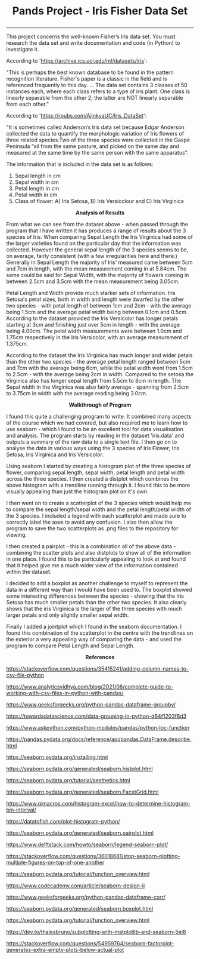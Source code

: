 # <p align="center"> Pands Project - Iris Fisher Data Set
---
This project concerns the well-known Fisher’s Iris data set. You must research the data set and write documentation and code (in Python) to investigate it.

According to 'https://archive.ics.uci.edu/ml/datasets/iris':

"This is perhaps the best known database to be found in the pattern recognition literature. Fisher's paper is a classic in the field and is referenced frequently to this day. ... The data set contains 3 classes of 50 instances each, where each class refers to a type of iris plant. One class is linearly separable from the other 2; the latter are NOT linearly separable from each other." 

According to 'https://rpubs.com/AjinkyaUC/Iris_DataSet': 

"It is sometimes called Anderson’s Iris data set because Edgar Anderson collected the data to quantify the morphologic variation of Iris flowers of three related species.Two of the three species were collected in the Gaspé Peninsula “all from the same pasture, and picked on the same day and measured at the same time by the same person with the same apparatus”.

The information that is included in the data set is as follows:

1) Sepal length in cm 
2) Sepal width in cm 
3) Petal length in cm 
4) Petal width in cm 
5) Class of flower: A) Iris Setosa, B) Iris Versicolour and C) Iris Virginica


**<p align="center"> Analysis of Results**

From what we can see from the dataset above - when passed through the program that I have written it has produces a range of results about the 3 species of Iris.
When comparing Sepal Length the Iris Virginica had some of the larger varieties found on the particular day that the information was collected. However the general 
sepal length of the 3 species seems to be, on average, fairly consistent (with a few irregularities here and there.) Generally in Sepal Length the majority of Iris' measured 
came between 5cm and 7cm in length, with the mean measurement coming in at 5.84cm. The same could be said for Sepal Width, with the majority of flowers coming in between 2.5cm and 3.5cm with the mean measurement being 3.05cm.

Petal Length and Width provide much starker sets of information. Iris Setosa's petal sizes, both in width and length were dwarfed by the other two species - with petal length of between 1cm and 2cm - with the average being 1.5cm and the average petal width being between 0.1cm and 0.5cm. According to the dataset provided the Iris Versicolor has longer petals starting at 3cm and finishing just over 5cm in length - with the average being 4.00cm. The petal width measurements were between 1.0cm and 1.75cm respectively in the Iris Versicolor, with an average measurement of 1.375cm.

According to the dataset the Iris Virginica has much longer and wider petals than the other two species - the average petal length ranged between 5cm and 7cm with the average being 6cm, while the petal width went from 1.5cm to 2.5cm - with the average being 2cm in width. Compared to the setosa the Virginica also has longer sepal length from 5.5cm to 8cm in length. The Sepal width in the Virginica was also fairly average - spanning from 2.5cm to 3.75cm in width with the average reading being 3.0cm.

**<p align="center"> Walkthrough of Program**

I found this quite a challenging program to write. It combined many aspects of the course which we had covered, but also required me to learn how to use seaborn - which I found to be an excellent tool for data visualisation and analysis. The program starts by reading in the dataset 'iris.data' and outputs a summary of the raw data to a single text file. I then go on to analyse the data in various ways using the 3 species of Iris Flower; Iris Setosa, Iris Virginica and Iris Versicolor.

Using seaborn I started by creating a histogram plot of the three species of flower, comparing sepal length, sepal width, petal length and petal width across the three species. I then created a distplot which combines the above histogram with a trendline running through it. I found this to be more visually appealing than just the histogram plot on it's own.

I then went on to create a scatterplot of the 3 species which would help me to compare the sepal length/sepal width and the petal length/petal width of the 3 species. I included a legend with each scatterplot and made sure to correctly label the axes to avoid any confusion. I also then allow the program to save the two scatterplots as .png files to the repository for viewing.

I then created a pairplot - this is a combination all of the above data - combining the scatter plots and also distplots to show all of the information in one place. I found this to be particularly appealing to look at and found that it helped give me a much wider view of the information contained within the dataset.

I decided to add a boxplot as another challenge to myself to represent the data in a different way than I would have been used to. The boxplot showed some interesting differences between the species - showing that the Iris Setosa has much smaller petals than the other two species. It also clearly shows that the iris Virginica is the larger of the three species with much larger petals and only slightly smaller sepal width.

Finally I added a jointplot which I found in the seaborn documentation. I found this combination of the scatterplot in the centre with the trendlines on the exterior a very appealing way of comparing the data - and used the program to compare Petal Length and Sepal Length.

**<p align="center"> References**

https://stackoverflow.com/questions/35415241/adding-column-names-to-csv-file-python 

https://www.analyticsvidhya.com/blog/2021/06/complete-guide-to-working-with-csv-files-in-python-with-pandas/ 

https://www.geeksforgeeks.org/python-pandas-dataframe-groupby/

https://towardsdatascience.com/data-grouping-in-python-d64f1203f8d3 

https://www.askpython.com/python-modules/pandas/python-loc-function 

https://pandas.pydata.org/docs/reference/api/pandas.DataFrame.describe.html 

https://seaborn.pydata.org/installing.html

https://seaborn.pydata.org/generated/seaborn.histplot.html

https://seaborn.pydata.org/tutorial/aesthetics.html

https://seaborn.pydata.org/generated/seaborn.FacetGrid.html

https://www.qimacros.com/histogram-excel/how-to-determine-histogram-bin-interval/ 

https://datatofish.com/plot-histogram-python/ 

https://seaborn.pydata.org/generated/seaborn.pairplot.html  

https://www.delftstack.com/howto/seaborn/legend-seaborn-plot/

https://stackoverflow.com/questions/36018681/stop-seaborn-plotting-multiple-figures-on-top-of-one-another 

https://seaborn.pydata.org/tutorial/function_overview.html

https://www.codecademy.com/article/seaborn-design-ii 

https://www.geeksforgeeks.org/python-pandas-dataframe-corr/ 

https://seaborn.pydata.org/generated/seaborn.boxplot.html 

https://seaborn.pydata.org/tutorial/function_overview.html

https://dev.to/thalesbruno/subplotting-with-matplotlib-and-seaborn-5ei8 

https://stackoverflow.com/questions/54959764/seaborn-factorplot-generates-extra-empty-plots-below-actual-plot 

